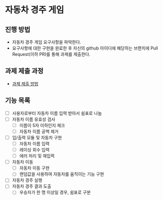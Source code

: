# 자동차 경주 게임
## 진행 방법
* 자동차 경주 게임 요구사항을 파악한다.
* 요구사항에 대한 구현을 완료한 후 자신의 github 아이디에 해당하는 브랜치에 Pull Request(이하 PR)를 통해 과제를 제출한다.

## 과제 제출 과정
* [과제 제출 방법](https://github.com/next-step/nextstep-docs/tree/master/precourse)


## 기능 목록

- [ ] 사용자로부터 자동차 이름 입력 받아서 쉼표로 나눔
- [ ] 자동차 이름 유효성 검사
  - [ ] 이름이 5자 이하인지 체크
  - [ ] 자동차 이름 공백 제거
- [ ] 입/출력 모듈 및 자동차 구현
  - [ ] 자동차 이름 입력
  - [ ] 레이싱 회수 입력
  - [ ] 에러 처리 및 재입력
- [ ] 자동차 이동
  - [ ] 자동차 이동 구현
  - [ ] 랜덤값을 사용하여 자동차를 움직이는 기능 구현
- [ ] 자동차 경주 실행
- [ ] 자동차 경주 결과 도출
  - [ ] 우승자가 한 명 이상일 경우, 쉼표로 구분